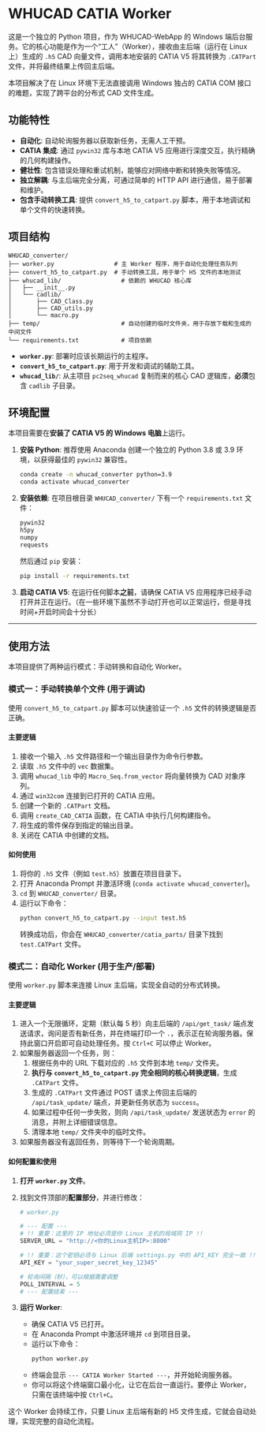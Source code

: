 
# WHUCAD CATIA Worker

这是一个独立的 Python 项目，作为 WHUCAD-WebApp 的 Windows 端后台服务。它的核心功能是作为一个“工人”（Worker），接收由主后端（运行在 Linux 上）生成的 `.h5` CAD 向量文件，调用本地安装的 CATIA V5 将其转换为 `.CATPart` 文件，并将最终结果上传回主后端。

本项目解决了在 Linux 环境下无法直接调用 Windows 独占的 CATIA COM 接口的难题，实现了跨平台的分布式 CAD 文件生成。

## 功能特性

-   **自动化**: 自动轮询服务器以获取新任务，无需人工干预。
-   **CATIA 集成**: 通过 `pywin32` 库与本地 CATIA V5 应用进行深度交互，执行精确的几何构建操作。
-   **健壮性**: 包含错误处理和重试机制，能够应对网络中断和转换失败等情况。
-   **独立解耦**: 与主后端完全分离，可通过简单的 HTTP API 进行通信，易于部署和维护。
-   **包含手动转换工具**: 提供 `convert_h5_to_catpart.py` 脚本，用于本地调试和单个文件的快速转换。

## 项目结构

```
WHUCAD_converter/
├── worker.py                 # 主 Worker 程序，用于自动化处理任务队列
├── convert_h5_to_catpart.py  # 手动转换工具，用于单个 H5 文件的本地测试
├── whucad_lib/                 # 依赖的 WHUCAD 核心库
│   ├── __init__.py
│   └── cadlib/
│       ├── CAD_Class.py
│       ├── CAD_utils.py
│       └── macro.py
├── temp/                       # 自动创建的临时文件夹，用于存放下载和生成的中间文件
└── requirements.txt            # 项目依赖
```

-   **`worker.py`**: 部署时应该长期运行的主程序。
-   **`convert_h5_to_catpart.py`**: 用于开发和调试的辅助工具。
-   **`whucad_lib/`**: 从主项目 `pc2seq_whucad` 复制而来的核心 CAD 逻辑库，**必须**包含 `cadlib` 子目录。

## 环境配置

本项目需要在**安装了 CATIA V5 的 Windows 电脑**上运行。

1.  **安装 Python**:
    推荐使用 Anaconda 创建一个独立的 Python 3.8 或 3.9 环境，以获得最佳的 `pywin32` 兼容性。
    ```bash
    conda create -n whucad_converter python=3.9
    conda activate whucad_converter
    ```

2.  **安装依赖**:
    在项目根目录 `WHUCAD_converter/` 下有一个 `requirements.txt` 文件：
    ```txt
    pywin32
    h5py
    numpy
    requests
    ```
    然后通过 `pip` 安装：
    ```bash
    pip install -r requirements.txt
    ```

3.  **启动 CATIA V5**:
    在运行任何脚本**之前**，请确保 CATIA V5 应用程序已经手动打开并正在运行。（在一些环境下虽然不手动打开也可以正常运行，但是寻找时间+开启时间会十分长）

---

## 使用方法

本项目提供了两种运行模式：手动转换和自动化 Worker。

### 模式一：手动转换单个文件 (用于调试)

使用 `convert_h5_to_catpart.py` 脚本可以快速验证一个 `.h5` 文件的转换逻辑是否正确。

#### 主要逻辑

1.  接收一个输入 `.h5` 文件路径和一个输出目录作为命令行参数。
2.  读取 `.h5` 文件中的 `vec` 数据集。
3.  调用 `whucad_lib` 中的 `Macro_Seq.from_vector` 将向量转换为 CAD 对象序列。
4.  通过 `win32com` 连接到已打开的 CATIA 应用。
5.  创建一个新的 `.CATPart` 文档。
6.  调用 `create_CAD_CATIA` 函数，在 CATIA 中执行几何构建指令。
7.  将生成的零件保存到指定的输出目录。
8.  关闭在 CATIA 中创建的文档。

#### 如何使用

1.  将你的 `.h5` 文件（例如 `test.h5`）放置在项目目录下。
2.  打开 Anaconda Prompt 并激活环境 (`conda activate whucad_converter`)。
3.  `cd` 到 `WHUCAD_converter/` 目录。
4.  运行以下命令：
    ```bash
    python convert_h5_to_catpart.py --input test.h5
    ```
    转换成功后，你会在 `WHUCAD_converter/catia_parts/` 目录下找到 `test.CATPart` 文件。

### 模式二：自动化 Worker (用于生产/部署)

使用 `worker.py` 脚本来连接 Linux 主后端，实现全自动的分布式转换。

#### 主要逻辑

1.  进入一个无限循环，定期（默认每 5 秒）向主后端的 `/api/get_task/` 端点发送请求，询问是否有新任务，并在终端打印一个 `.`，表示正在轮询服务器。保持此窗口开启即可自动处理任务。按 `Ctrl+C` 可以停止 Worker。
2.  如果服务器返回一个任务，则：
    1. 根据任务中的 URL 下载对应的 `.h5` 文件到本地 `temp/` 文件夹。
    2. **执行与 `convert_h5_to_catpart.py` 完全相同的核心转换逻辑**，生成 `.CATPart` 文件。
    3. 生成的 `.CATPart` 文件通过 POST 请求上传回主后端的 `/api/task_update/` 端点，并更新任务状态为 `success`。
    4. 如果过程中任何一步失败，则向 `/api/task_update/` 发送状态为 `error` 的消息，并附上详细错误信息。
    5. 清理本地 `temp/` 文件夹中的临时文件。
3.  如果服务器没有返回任务，则等待下一个轮询周期。

#### 如何配置和使用

1.  **打开 `worker.py` 文件**。
2.  找到文件顶部的**配置部分**，并进行修改：

    ```python
    # worker.py
    
    # --- 配置 ---
    # !! 重要：这里的 IP 地址必须是你 Linux 主机的局域网 IP !!
    SERVER_URL = "http://<你的Linux主机IP>:8000" 
    
    # !! 重要：这个密钥必须与 Linux 后端 settings.py 中的 API_KEY 完全一致 !!
    API_KEY = "your_super_secret_key_12345"
    
    # 轮询间隔（秒），可以根据需要调整
    POLL_INTERVAL = 5
    # --- 配置结束 ---
    ```

3.  **运行 Worker**:
    *   确保 CATIA V5 已打开。
    *   在 Anaconda Prompt 中激活环境并 `cd` 到项目目录。
    *   运行以下命令：
        ```bash
        python worker.py
        ```
    *   终端会显示 `--- CATIA Worker Started ---`，并开始轮询服务器。
    *   你可以将这个终端窗口最小化，让它在后台一直运行。要停止 Worker，只需在该终端中按 `Ctrl+C`。

这个 Worker 会持续工作，只要 Linux 主后端有新的 H5 文件生成，它就会自动处理，实现完整的自动化流程。
